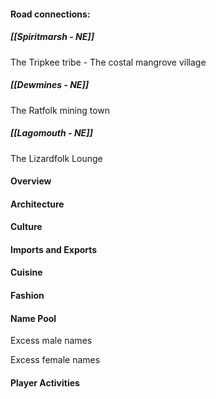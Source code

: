 #### Road connections:
##### [[Spiritmarsh - NE]]
The Tripkee tribe - The costal mangrove village

##### [[Dewmines - NE]]
The Ratfolk mining town 

##### [[Lagomouth - NE]]
The Lizardfolk Lounge

#### Overview


#### Architecture


#### Culture


#### Imports and Exports


#### Cuisine


#### Fashion


#### Name Pool


Excess male names


Excess female names

#### Player Activities